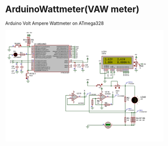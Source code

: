 # ArduinoWattmeter(VAW meter)
Arduino Volt Ampere Wattmeter on ATmega328

![Schematic](https://raw.githubusercontent.com/techn0man1ac/ArduinoWattmeter/master/Arduino%20Wattmeter%20Proteus%208.5/ArduWattmeterProteus.jpg)

